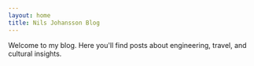 ```yaml
---
layout: home
title: Nils Johansson Blog
---
```


Welcome to my blog. Here you'll find posts about engineering, travel, and cultural insights.
